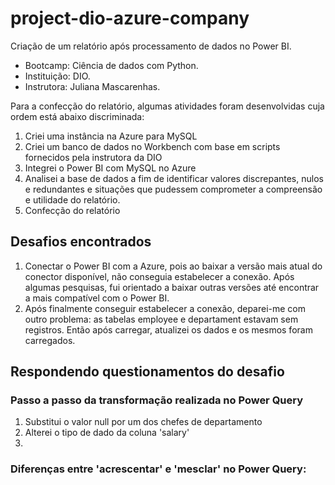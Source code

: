 # project-dio-azure-company
Criação de um relatório após processamento de dados no Power BI. 
- Bootcamp: Ciência de dados com Python.
- Instituição: DIO.
- Instrutora: Juliana Mascarenhas.

Para a confecção do relatório, algumas atividades foram desenvolvidas cuja ordem está abaixo discriminada:

1. Criei uma instância na Azure para MySQL
2. Criei um banco de dados no Workbench com base em scripts fornecidos pela instrutora da DIO
3. Integrei o Power BI com MySQL no Azure
4. Analisei a base de dados a fim de identificar valores discrepantes, nulos e redundantes e situações que pudessem comprometer a compreensão e utilidade do relatório.
5. Confecção do relatório

## Desafios encontrados

1. Conectar o Power BI com a Azure, pois ao baixar a versão mais atual do conector disponível, não conseguia estabelecer a conexão. Após algumas pesquisas, fui orientado a baixar outras versões até encontrar a mais compatível com o Power BI.
2. Após finalmente conseguir estabelecer a conexão, deparei-me com outro problema: as tabelas employee e departament estavam sem registros. Então após carregar, atualizei os dados e os mesmos foram carregados.

## Respondendo questionamentos do desafio

### Passo a passo da transformação realizada no Power Query
1. Substitui o valor null por um dos chefes de departamento
2. Alterei o tipo de dado da coluna 'salary'
3. 

### Diferenças entre 'acrescentar' e 'mesclar' no Power Query:

  

   
